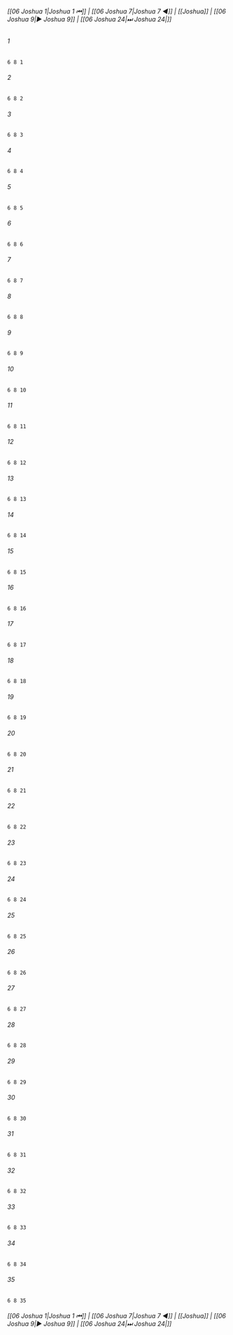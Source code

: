 
###### [[06 Joshua 1|Joshua 1 ⏮]] | [[06 Joshua 7|Joshua 7 ◀]] | [[Joshua]] | [[06 Joshua 9|▶ Joshua 9]] | [[06 Joshua 24|⏭ Joshua 24|]]

###### 1
``` verse
6 8 1 
```
###### 2
``` verse
6 8 2 
```
###### 3
``` verse
6 8 3 
```
###### 4
``` verse
6 8 4 
```
###### 5
``` verse
6 8 5 
```
###### 6
``` verse
6 8 6 
```
###### 7
``` verse
6 8 7 
```
###### 8
``` verse
6 8 8 
```
###### 9
``` verse
6 8 9 
```
###### 10
``` verse
6 8 10 
```
###### 11
``` verse
6 8 11 
```
###### 12
``` verse
6 8 12 
```
###### 13
``` verse
6 8 13 
```
###### 14
``` verse
6 8 14 
```
###### 15
``` verse
6 8 15 
```
###### 16
``` verse
6 8 16 
```
###### 17
``` verse
6 8 17 
```
###### 18
``` verse
6 8 18 
```
###### 19
``` verse
6 8 19 
```
###### 20
``` verse
6 8 20 
```
###### 21
``` verse
6 8 21 
```
###### 22
``` verse
6 8 22 
```
###### 23
``` verse
6 8 23 
```
###### 24
``` verse
6 8 24 
```
###### 25
``` verse
6 8 25 
```
###### 26
``` verse
6 8 26 
```
###### 27
``` verse
6 8 27 
```
###### 28
``` verse
6 8 28 
```
###### 29
``` verse
6 8 29 
```
###### 30
``` verse
6 8 30 
```
###### 31
``` verse
6 8 31 
```
###### 32
``` verse
6 8 32 
```
###### 33
``` verse
6 8 33 
```
###### 34
``` verse
6 8 34 
```
###### 35
``` verse
6 8 35 
```

###### [[06 Joshua 1|Joshua 1 ⏮]] | [[06 Joshua 7|Joshua 7 ◀]] | [[Joshua]] | [[06 Joshua 9|▶ Joshua 9]] | [[06 Joshua 24|⏭ Joshua 24|]]


